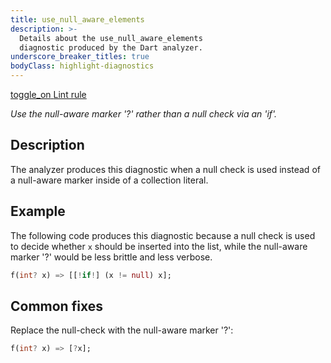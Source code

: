 ```yaml
---
title: use_null_aware_elements
description: >-
  Details about the use_null_aware_elements
  diagnostic produced by the Dart analyzer.
underscore_breaker_titles: true
bodyClass: highlight-diagnostics
---
```


<div class="tags">
  <a class="tag-label"
      href="/tools/linter-rules/use_null_aware_elements"
      title="Learn about the lint rule that enables this diagnostic."
      aria-label="Learn about the lint rule that enables this diagnostic."
      target="_blank">
    <span class="material-symbols" aria-hidden="true">toggle_on</span>
    <span>Lint rule</span>
  </a>
</div>

_Use the null-aware marker '?' rather than a null check via an 'if'._

## Description

The analyzer produces this diagnostic when a null check is used instead
of a null-aware marker inside of a collection literal.

## Example

The following code produces this diagnostic because a null check is used
to decide whether `x` should be inserted into the list, while the
null-aware marker '?' would be less brittle and less verbose.

```dart
f(int? x) => [[!if!] (x != null) x];
```

## Common fixes

Replace the null-check with the null-aware marker '?':

```dart
f(int? x) => [?x];
```
